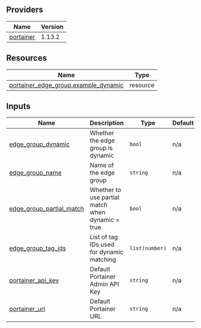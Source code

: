 <!-- BEGIN_TF_DOCS -->


## Providers

| Name | Version |
|------|---------|
| <a name="provider_portainer"></a> [portainer](#provider\_portainer) | 1.13.2 |

## Resources

| Name | Type |
|------|------|
| [portainer_edge_group.example_dynamic](https://registry.terraform.io/providers/portainer/portainer/latest/docs/resources/edge_group) | resource |

## Inputs

| Name | Description | Type | Default | Required |
|------|-------------|------|---------|:--------:|
| <a name="input_edge_group_dynamic"></a> [edge\_group\_dynamic](#input\_edge\_group\_dynamic) | Whether the edge group is dynamic | `bool` | n/a | yes |
| <a name="input_edge_group_name"></a> [edge\_group\_name](#input\_edge\_group\_name) | Name of the edge group | `string` | n/a | yes |
| <a name="input_edge_group_partial_match"></a> [edge\_group\_partial\_match](#input\_edge\_group\_partial\_match) | Whether to use partial match when dynamic = true | `bool` | n/a | yes |
| <a name="input_edge_group_tag_ids"></a> [edge\_group\_tag\_ids](#input\_edge\_group\_tag\_ids) | List of tag IDs used for dynamic matching | `list(number)` | n/a | yes |
| <a name="input_portainer_api_key"></a> [portainer\_api\_key](#input\_portainer\_api\_key) | Default Portainer Admin API Key | `string` | n/a | yes |
| <a name="input_portainer_url"></a> [portainer\_url](#input\_portainer\_url) | Default Portainer URL | `string` | n/a | yes |
<!-- END_TF_DOCS -->